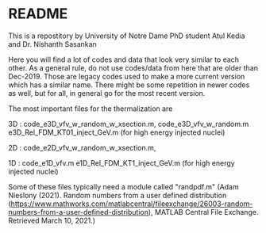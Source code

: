 # README #

This is a repostitory by University of Notre Dame PhD student Atul Kedia and Dr. Nishanth Sasankan

Here you will find a lot of codes and data that look very similar to each other. As a general rule, do not use
codes/data from here that are older than Dec-2019. Those are legacy codes used to make a more current version
which has a similar name. There might be some repetition in newer codes as well, but for all, in general go 
for the most recent version.

The most important files for the thermalization are 

3D : code_e3D_vfv_w_random_w_xsection.m, code_e3D_vfv_w_random.m
     e3D_Rel_FDM_KT01_inject_GeV.m (for high energy injected nuclei)

2D : code_e2D_vfv_w_random_w_xsection.m, 

1D : code_e1D_vfv.m
     e1D_Rel_FDM_KT1_inject_GeV.m (for high energy injected nuclei)

Some of these files typically need a module called "randpdf.m"
(Adam Nieslony (2021). Random numbers from a user defined distribution (https://www.mathworks.com/matlabcentral/fileexchange/26003-random-numbers-from-a-user-defined-distribution), MATLAB Central File Exchange. Retrieved March 10, 2021.)


